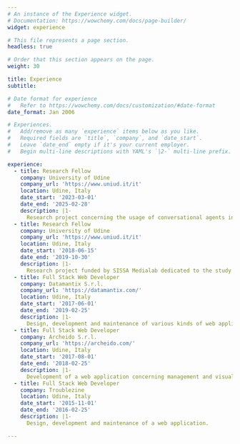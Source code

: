 ```yaml
---
# An instance of the Experience widget.
# Documentation: https://wowchemy.com/docs/page-builder/
widget: experience

# This file represents a page section.
headless: true

# Order that this section appears on the page.
weight: 30

title: Experience
subtitle:

# Date format for experience
#   Refer to https://wowchemy.com/docs/customization/#date-format
date_format: Jan 2006

# Experiences.
#   Add/remove as many `experience` items below as you like.
#   Required fields are `title`, `company`, and `date_start`.
#   Leave `date_end` empty if it's your current employer.
#   Begin multi-line descriptions with YAML's `|2-` multi-line prefix.

experience:
  - title: Research Fellow
    company: University of Udine
    company_url: 'https://www.uniud.it/it'
    location: Udine, Italy
    date_start: '2023-03-01'
    date_end: '2025-02-28'
    description: |1-
      Research project concerning the usage of conversational agents in the public administration.
  - title: Research Fellow
    company: University of Udine
    company_url: 'https://www.uniud.it/it'
    location: Udine, Italy
    date_start: '2018-06-15'
    date_end: '2019-10-30'
    description: |1-
      Research project funded by SISSA Medialab dedicated to the study (definition, design, implementation and evaluation) of Readersourcing 2.0, an ecosystem providing an implementation of an approach called Readersourcing, which is proposed as an alternative to the standard peer review activity that aims to exploit the otherwise lost opinions of readers. The general objective is to verify the effectiveness of crowdsourcing for quality measurement in scholarly publishing. 
  - title: Full Stack Web Developer
    company: Datamantix S.r.l.
    company_url: 'https://datamantix.com/'
    location: Udine, Italy
    date_start: '2017-06-01'
    date_end: '2019-02-25'
    description: |1-
      Design, development and maintenance of various kinds of web applications and chatbots.
  - title: Full Stack Web Developer
    company: Archeido S.r.l.
    company_url: 'https://archeido.com/'
    location: Udine, Italy
    date_start: '2017-08-01'
    date_end: '2018-02-25'
    description: |1-
      Development of a web application concerning management and visualization of financial assets.
  - title: Full Stack Web Developer
    company: Troublezine
    location: Udine, Italy
    date_start: '2015-11-01'
    date_end: '2016-02-25'
    description: |1-
      Design, development and maintenance of a web application.

---
```

